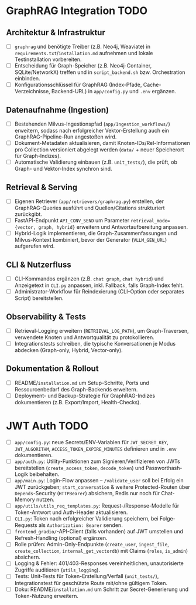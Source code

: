 # GraphRAG Integration TODO

## Architektur & Infrastruktur
- [ ] `graphrag` und benötigte Treiber (z.B. Neo4j, Weaviate) in `requirements.txt`/`installation.md` aufnehmen und lokale Testinstallation vorbereiten.
- [ ] Entscheidung für Graph-Speicher (z.B. Neo4j-Container, SQLite/NetworkX) treffen und in `script_backend.sh` bzw. Orchestration einbinden.
- [ ] Konfigurationsschlüssel für GraphRAG (Index-Pfade, Cache-Verzeichnisse, Backend-URL) in `app/config.py` und `.env` ergänzen.

## Datenaufnahme (Ingestion)
- [ ] Bestehenden Milvus-Ingestionspfad (`app/Ingestion_workflows/`) erweitern, sodass nach erfolgreicher Vektor-Erstellung auch ein GraphRAG-Pipeline-Run angestoßen wird.
- [ ] Dokument-Metadaten aktualisieren, damit Knoten-IDs/Rel-Informationen pro Collection versioniert abgelegt werden (`data/` + neuer Speicherort für Graph-Indizes).
- [ ] Automatische Validierung einbauen (z.B. `unit_tests/`), die prüft, ob Graph- und Vektor-Index synchron sind.

## Retrieval & Serving
- [ ] Eigenen Retriever (`app/retrievers/graphrag.py`) erstellen, der GraphRAG-Queries ausführt und Quellen/Citations strukturiert zurückgibt.
- [ ] FastAPI-Endpunkt `API_CONV_SEND` um Parameter `retrieval_mode={vector, graph, hybrid}` erweitern und Antwortaufbereitung anpassen.
- [ ] Hybrid-Logik implementieren, die Graph-Zusammenfassungen und Milvus-Kontext kombiniert, bevor der Generator (`VLLM_GEN_URL`) aufgerufen wird.

## CLI & Nutzerfluss
- [ ] CLI-Kommandos ergänzen (z.B. `chat graph`, `chat hybrid`) und Anzeigetext in `CLI.py` anpassen, inkl. Fallback, falls Graph-Index fehlt.
- [ ] Administrator-Workflow für Reindexierung (CLI-Option oder separates Script) bereitstellen.

## Observability & Tests
- [ ] Retrieval-Logging erweitern (`RETRIEVAL_LOG_PATH`), um Graph-Traversen, verwendete Knoten und Antwortqualität zu protokollieren.
- [ ] Integrationstests schreiben, die typische Konversationen je Modus abdecken (Graph-only, Hybrid, Vector-only).

## Dokumentation & Rollout
- [ ] README/`installation.md` um Setup-Schritte, Ports und Ressourcenbedarf des Graph-Backends erweitern.
- [ ] Deployment- und Backup-Strategie für GraphRAG-Indizes dokumentieren (z.B. Export/Import, Health-Checks).

# JWT Auth TODO
- [ ] `app/config.py`: neue Secrets/ENV-Variablen für `JWT_SECRET_KEY`, `JWT_ALGORITHM`, `ACCESS_TOKEN_EXPIRE_MINUTES` definieren und in `.env` dokumentieren.
- [ ] `app/auth.py`: Utility-Funktionen zum Signieren/Verifizieren von JWTs bereitstellen (`create_access_token`, `decode_token`) und Passworthash-Logik beibehalten.
- [ ] `app/main.py`: Login-Flow anpassen – `/validate_user` soll bei Erfolg ein JWT zurückgeben; `start_conversation` & weitere Protected-Routen über `Depends`-Security (`HTTPBearer`) absichern, Redis nur noch für Chat-Memory nutzen.
- [ ] `app/utils/utils_req_templates.py`: Request-/Response-Modelle für Token-Antwort und Auth-Header aktualisieren.
- [ ] `CLI.py`: Token nach erfolgreicher Validierung speichern, bei Folge-Requests als `Authorization: Bearer` senden.
- [ ] `frontend_gradio/`-API-Client (falls vorhanden) auf JWT umstellen und Refresh-Handling (optional) ergänzen.
- [ ] Rolle prüfen: Admin-Only-Endpunkte (`create_user`, `ingest_file`, `create_collection`, `internal_get_vectordb`) mit Claims (`roles`, `is_admin`) absichern.
- [ ] Logging & Fehler: 401/403-Responses vereinheitlichen, unautorisierte Zugriffe auditieren (`utils_logging`).
- [ ] Tests: Unit-Tests für Token-Erstellung/Verfall (`unit_tests/`), Integrationstest für geschützte Route mit/ohne gültigem Token.
- [ ] Doku: README/`installation.md` um Schritt zur Secret-Generierung und Token-Nutzung erweitern.
